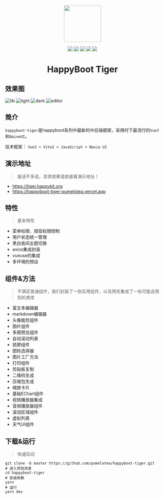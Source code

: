 <p align="center">
<img style="margin-top: 30px" src="https://raw.githubusercontent.com/pumelotea/happyboot-tiger/master/assets/logo.png" width="120"/>
</p>

<p align="center">
<img src="https://img.shields.io/github/last-commit/pumelotea/happyboot-tiger?style=flat-square"/>
<img src="https://img.shields.io/github/stars/pumelotea/happyboot-tiger?style=flat-square"/>
<img src="https://img.shields.io/github/forks/pumelotea/happyboot-tiger?style=flat-square"/>
<img src="https://img.shields.io/github/issues/pumelotea/happyboot-tiger?style=flat-square"/>
<img src="https://img.shields.io/github/license/pumelotea/happyboot-tiger?style=flat-square"/>
</p>
<h1 align="center">
HappyBoot Tiger
</h1>

## 效果图

![lib](https://raw.githubusercontent.com/pumelotea/happyboot-tiger/master/assets/lib.png)
![light](https://raw.githubusercontent.com/pumelotea/happyboot-tiger/master/assets/light.png)
![dark](https://raw.githubusercontent.com/pumelotea/happyboot-tiger/master/assets/dark.png)
![editor](https://raw.githubusercontent.com/pumelotea/happyboot-tiger/master/assets/editor.png)

## 简介
`happyboot-tiger`是happyboot系列中最新的中后端框架，采用时下最流行的`Vue3`和`NaiveUI`。

技术框架： `Vue3 + Vite2 + JavaScript + Navie UI`

## 演示地址
> 废话不多说，具体效果请直接看演示地址！   
- https://tiger.happykit.org
- https://happyboot-tiger-pumelotea.vercel.app
## 特性 
> 基本特性
- 菜单权限、按钮权限控制
- 用户状态统一管理
- 黑白夜间主题切换
- axios集成封装
- vueuse的集成
- 多环境的预设

## 组件&方法
> 不满足普通组件，我们封装了一些实用组件，以及预先集成了一些可能会用到的类库
- 富文本编辑器
- markdown编辑器
- 头像裁剪组件
- 图片组件
- 多图预览组件
- 自动滚动列表
- 锁屏组件
- 图标选择器
- 图片工厂方法
- 打印组件
- 剪贴板复制
- 二维码生成
- 压缩包生成
- 缩放卡片
- 基础EChart组件
- 视频播放器集成
- 音频播放器组件
- 滚动区域组件
- 虚拟列表
- 天气UI组件


## 下载&运行
> 快速启动
```shell
git clone -b master https://github.com/pumelotea/happyboot-tiger.git
# 进入项目目录
cd happyboot-tiger
# 安装依赖
yarn
# 运行
yarn dev 
```





